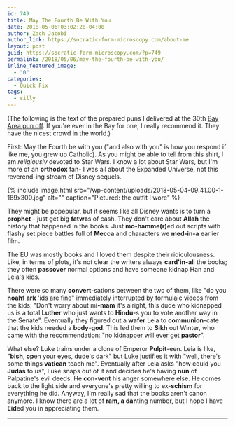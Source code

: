 ```yaml
---
id: 749
title: May The Fourth Be With You
date: 2018-05-06T03:02:28-04:00
author: Zach Jacobi
author_link: https://socratic-form-microscopy.com/about-me
layout: post
guid: https://socratic-form-microscopy.com/?p=749
permalink: /2018/05/06/may-the-fourth-be-with-you/
inline_featured_image:
  - "0"
categories:
  - Quick Fix
tags:
  - silly
---
```


<p class="caption pre-post-meta">
(The following is the text of the prepared puns I delivered at the 30th <a href="https://worldwidepuns.com/">Bay Area pun off</a>. If you're ever in the Bay for one, I really recommend it. They have the nicest crowd in the world.)
</p>

First: May the Fourth be with you ("and also with you" is how you respond if like me, you grew up Catholic). As you might be able to tell from this shirt, I am <em>religiously</em> devoted to Star Wars. I know a lot about Star Wars, but I'm more of an <strong>orthodox</strong> fan- I was all about the Expanded Universe, not this reverend-ing stream of Disney sequels.

{% include image.html src="/wp-content/uploads/2018-05-04-09.41.00-1-189x300.jpg" alt="" caption="Pictured: the outfit I wore" %}

They might be popepular, but it seems like all Disney wants is to turn a <strong>prophet</strong> - just get big <strong>fatwa</strong>s of cash. They don't care about <strong>Allah</strong> the history that happened in the books. Just <strong>mo-hamme(r)</strong>ed out scripts with flashy set piece battles full of <strong>Mecca</strong> and characters we <strong>med-in-a</strong> earlier film.

The EU was mostly books and I loved them despite their ridiculousness. Like, in terms of plots, it's not clear the writers always <strong>card'in-al</strong>l the books; they often <strong>passover</strong> normal options and have someone kidnap Han and Leia's kids.

There were so many <strong>convert</strong>-sations between the two of them, like "do you <strong>noah</strong>f <strong>ark</strong> 'ids are fine" immediately interrupted by formulaic videos from the kids: "Don't worry about m<strong>i-mam</strong> it's alright, this dude who kidnapped us is a total <strong>Luther</strong> who just wants to <strong>Hindu</strong>-s you to vote another way in the Senate". Eventually they figured out a <strong>wafer</strong> Leia to <strong>communion</strong>-cate that the kids needed a <strong>body</strong>-<strong>god</strong>. This led them to <strong>Sikh</strong> out Winter, who came with the recommendation: "no kidnapper will ever get <strong>pastor</strong>".

What else? Luke trains under a clone of Emperor <strong>Pulpit</strong>-een. Leia is like, "<strong>bish, op</strong>en your eyes, dude's dark" but Luke justifies it with "well, there's some things <strong>vatican</strong> teach me".
Eventually after Leia asks "how could you <strong>Judas</strong> to us", Luke snaps out of it and decides he's having <strong>nun</strong> of Palpatine's evil deeds. He <strong>con-vent</strong> his anger somewhere else. He comes back to the light side and everyone's pretty willing to ex-<strong>schism</strong> for everything he did.
Anyway, I'm really sad that the books aren't canon anymore. I know there are a lot of <strong>ram, a dan</strong>ting number, but I hope I have <strong>Eid</strong>ed you in appreciating them.

<hr class="post-end" />

